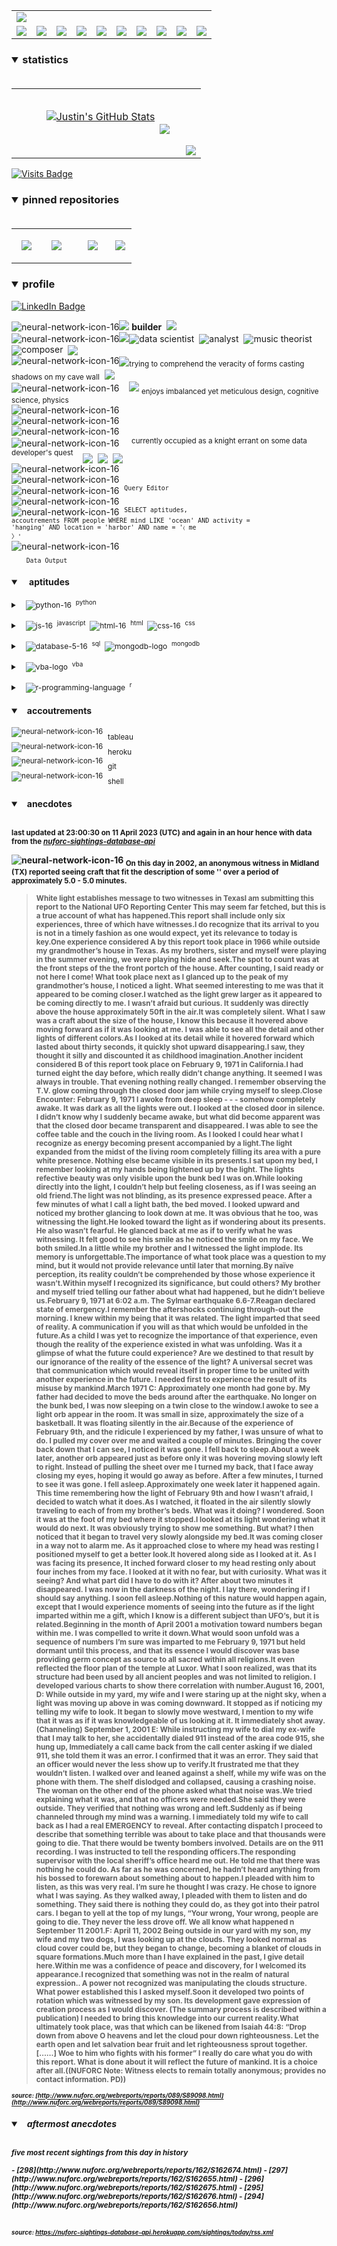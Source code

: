 <!-- ### banner -->

<table align="center" border="0" cellspacing="0" cellpadding="0">
  <tr>
    <td colspan="10">
      <a href="https://wallpaperaccess.com/black-digital"> 
        <img src="./images/quantized_relief_adjusted_with_sfmono.png" href="https://wallpaperaccess.com/black-digital"/>
      <a>
    </td>
  </tr>
  <tr>
    <td align="center">
      <a href="https://www.python.org/">
        <img src="./images/languages_icons/python-16.png"/>
        </a>
    </td>
    <td align="center">
      <a href="https://developer.mozilla.org/en-US/docs/Web/JavaScript">
        <img src="./images/languages_icons/js-16.png"/>
      </a>
    </td>
    <td align="center">
      <a href="https://developer.mozilla.org/en-US/docs/Web/CSS">
        <img src="./images/languages_icons/css-16.png"/>
      </a>
    </td>
    <td align="center">
      <a href="https://developer.mozilla.org/en-US/docs/Web/HTML">
        <img src="./images/languages_icons/html-16.png"/>
      </a>
    </td>
    <td align="center">
      <a href="https://www.tableau.com/">
        <img src="./images/languages_icons/tableau-logo.png"/>
      </a>
    </td>
    <td align="center">
      <a href="https://www.zsh.org/">
        <img src="./images/languages_icons/terminal-icon-16.png"/>
      </a>
    </td>
    <td align="center">
      <a href="https://docs.microsoft.com/en-us/office/vba">
        <img src="./images/languages_icons/vba-logo.png"/>
      </a>
    </td>
    <td align="center">
      <a href="https://www.postgresql.org/">
        <img src="./images/languages_icons/database-5-16.png"/>
      </a>
    </td>
    <td align="center">
      <a href="https://www.mongodb.com/">
        <img src="./images/languages_icons/mongodb-logo.png"/>
      </a>
    </td>
    <td align="center">
      <a href="https://www.r-project.org/">
        <img src="./images/languages_icons/r-programming-language.png"/>
      </a>
    </td>
  </tr>
</table>
  
<!-- ### statistics -->

<h3><details open>
  <summary>statistics</summary><br>

<table border="0" cellspacing="0" cellpadding="0">
  <tr>
    <td>
      <a href="https://github.com/justineichelberger" style="padding-left: 20%;">
        <img align="center" style="margin:0.5rem;" src="https://github-readme-stats.vercel.app/api?username=justineichelberger&show_icons=true&line_height=20&count_private=true&title_color=C0C0C0&text_color=C0C0C0&icon_color=C0C0C0&bg_color=0D1117" alt="Justin's GitHub Stats" />
      </a>&nbsp;
    </td>
    <td align="center">&nbsp;
      <a href="https://github.com/justineichelberger" style="padding-left: 10%;">
        <img align="center" style="margin:0.5rem" src="https://github-readme-stats.vercel.app/api/top-langs/?username=justineichelberger&hide=css, Jupyter Notebook, procfile&title_color=C0C0C0&text_color=C0C0C0&icon_color=C0C0C0&bg_color=0D1117" />
      </a>
    </td>
    <td  align="right" style="color: lightgray; display: inline-block; justify-content: right; padding-top: 90px;"> 
      <img src="https://metrics.lecoq.io/justineichelberger?template=classic&base.header=0&base.activity=0&base.community=0&base.repositories=0&base.metadata=0&isocalendar=1&isocalendar.duration=full-year&config.timezone=America%2FDenver" />
    </td>
  </tr>
</table>

</details>
</h3>
  
[![Visits Badge](https://badges.pufler.dev/visits/justineichelberger/justineichelberger)](https://badges.pufler.dev)   
  
<!-- ### pinned repositories -->
  
<h3><details open>
<summary>pinned repositories</summary>
<br>

<table border="0" cellspacing="0" cellpadding="0">
  <tr>
    <td>
      <a href="https://github.com/justineichelberger/justineichelberger">
        <img align="center" style="margin:1.0rem 0.5rem;" src="https://github-readme-stats.vercel.app/api/pin/?username=justineichelberger&repo=justineichelberger&title_color=C0C0C0&text_color=C0C0C0&icon_color=C0C0C0&bg_color=0D1117" />
      </a>
    </td>
    <td>
      <a href="https://github.com/justineichelberger/nuforc-sightings-database-api">
        <img align="center" style="margin:1.0rem 0.5rem;" src="https://github-readme-stats.vercel.app/api/pin/?username=justineichelberger&repo=nuforc-sightings-database-api&title_color=C0C0C0&text_color=C0C0C0&icon_color=C0C0C0&bg_color=0D1117" />
      </a>
    </td>
    <td>
      <a href="https://github.com/justineichelberger/BureauOfLaborStatistics-InteractiveChoroplethMap">
        <img align="center" style="margin:1rem 0.5rem; padding-left:32%;" src="https://github-readme-stats.vercel.app/api/pin/?username=justineichelberger&repo=bureau-of-labor-statistics--interactive-choropleth-map&title_color=C0C0C0&text_color=C0C0C0&icon_color=C0C0C0&bg_color=0D1117" />
      </a>
    </td>
    <td>
      <a href="https://github.com/justineichelberger/USGSEarthquakesThisWeek">
        <img align="center" style="margin:1rem 0.5rem; padding-left:18%;" src="https://github-readme-stats.vercel.app/api/pin/?username=justineichelberger&repo=usgs-earthquakes-this-week&title_color=C0C0C0&text_color=C0C0C0&icon_color=C0C0C0&bg_color=0D1117" />
      </a>
    </td>
  </tr>
</table>
</details></h3>

<!-- ### profile -->

<h3><details open>
<summary>profile</summary> 
</details></h3>
  
[![LinkedIn Badge](https://img.shields.io/badge/LinkedIn-Profile-informational?style=flat&logo=linkedin&logoColor=white&color=0D76A8)](https://www.linkedin.com/in/justineichelberger/)   

![neural-network-icon-16](./images/neural_network_original_greyscale_02.png "primary identifier")<img src="./images/neural_network_original_greyscale_26.png"/>&nbsp;<b><strong>builder</strong></b>&nbsp;&nbsp;<img src="./images/neural_network_original_greyscale_26.png"/>   
![neural-network-icon-16](./images/neural_network_original_greyscale_10.png "secondary identifiers")<img src="./images/neural_network_original_greyscale_26.png"/><sub><img src="./images/neural_network_original_greyscale_26.png"/></sub>data scientist&nbsp;&nbsp;<sub><img src="./images/neural_network_original_greyscale_26.png"/></sub>analyst&nbsp;&nbsp;<sub><img src="./images/neural_network_original_greyscale_26.png"/></sub>music theorist&nbsp;&nbsp;<sub><img src="./images/neural_network_original_greyscale_26.png"/></sub>composer&nbsp;&nbsp;<sub><img src="./images/neural_network_original_greyscale_26.png"/></sub>   
![neural-network-icon-16](./images/neural_network_original_greyscale_04.png "plato's 'allegory of the cave'")<sub><img src="./images/neural_network_original_greyscale_26.png"/></sub><sub>trying to comprehend the veracity of forms casting shadows on my cave wall</sub>&nbsp;&nbsp;<sub><img src="./images/neural_network_original_greyscale_26.png"/></sub>   
![neural-network-icon-16](./images/neural_network_original_greyscale_11.png "pleasures")&nbsp;&nbsp;&nbsp;&nbsp;<img src="./images/neural_network_original_greyscale_26.png"/>&nbsp;<sub>enjoys imbalanced yet meticulous design, cognitive science, physics</sub>   
![neural-network-icon-16](./images/neural_network_original_greyscale_06.png "space") &nbsp;   
![neural-network-icon-16](./images/neural_network_original_greyscale_07.png "space") &nbsp;   
![neural-network-icon-16](./images/neural_network_original_greyscale_09.png "space") &nbsp;   
![neural-network-icon-16](./images/neural_network_original_greyscale_17.png "pursuit") &nbsp;&nbsp;&nbsp;&nbsp;<sup>currently occupied as a knight errant on some data developer's quest</sup>&nbsp;&nbsp;&nbsp;&nbsp;<sub><sub><img src="./images/neural_network_original_greyscale_26.png"/></sub></sub>&nbsp;&nbsp;<sub><sub><img src="./images/neural_network_original_greyscale_26.png"/></sub></sub>&nbsp;&nbsp;<sub><sub><img src="./images/neural_network_original_greyscale_26.png"/></sub></sub>   
![neural-network-icon-16](./images/neural_network_original_greyscale_15.png "space") &nbsp;   
![neural-network-icon-16](./images/neural_network_original_greyscale_12.png "space") &nbsp;   
![neural-network-icon-16](./images/neural_network_original_greyscale_22.png "pgAdmin[tools[query tool]]") &nbsp;<sup><code>Query Editor</code></sup>   
![neural-network-icon-16](./images/neural_network_original_greyscale_13.png) &nbsp;   
![neural-network-icon-16](./images/neural_network_original_greyscale_25.png "SQL query to find one of Frank Black's 'Ten [Percenters]' from his eponymous album 'Frank Black' released some time in between unixtimestamp(731574000) and unixtimestamp(731660399)") &nbsp;<sup><code>SELECT aptitudes, accoutrements FROM people WHERE mind LIKE 'ocean' AND activity = 'hanging' AND location = 'harbor' AND name = '&#9001; me &#x3009;'</code></sup>   
![neural-network-icon-16](./images/neural_network_original_greyscale_24.png)   
&nbsp;&nbsp;&nbsp;&nbsp;&nbsp;&nbsp;<sub><code>Data Output</code></sub>   

<!-- ### skills -->

<h4><details open>
<summary>&nbsp;&nbsp;&nbsp;&nbsp;aptitudes</summary>
</details></h4>

<!-- python -->

<sup><details><summary style="font-size: 12px;">&nbsp;&nbsp;
![python-16](./images/languages_icons/python-16.png "language[libraries]")&nbsp;&nbsp;<sup>python</sup></summary>

<a><sup>[</sup>&nbsp;&nbsp;&nbsp;&nbsp;
<sub><img src="./images/neural_network_original_greyscale_26.png"/></sub>&nbsp;&nbsp;<sup>beautifulsoup</sup>&nbsp;&nbsp;&nbsp;&nbsp;<sub><img src="./images/neural_network_original_greyscale_26.png"/></sub>&nbsp;&nbsp;<sup>flask</sup>&nbsp;&nbsp;&nbsp;&nbsp;<sub><img src="./images/neural_network_original_greyscale_26.png"/></sub>&nbsp;&nbsp;<sup>jinja</sup>&nbsp;&nbsp;&nbsp;&nbsp;
<sub><img src="./images/neural_network_original_greyscale_26.png"/></sub>&nbsp;&nbsp;<sup>keras</sup>&nbsp;&nbsp;&nbsp;&nbsp;<sub><img src="./images/neural_network_original_greyscale_26.png"/></sub>&nbsp;&nbsp;<sup>matplotlib</sup>&nbsp;&nbsp;&nbsp;&nbsp;<sub><img src="./images/neural_network_original_greyscale_26.png"/></sub>&nbsp;&nbsp;<sup>numpy</sup>&nbsp;&nbsp;&nbsp;&nbsp;<sub><img src="./images/neural_network_original_greyscale_26.png"/></sub>&nbsp;&nbsp;<sup>pandas</sup>&nbsp;&nbsp;&nbsp;&nbsp;<sub><img src="./images/neural_network_original_greyscale_26.png"/></sub>&nbsp;&nbsp;<sup>requests</sup>&nbsp;&nbsp;&nbsp;&nbsp;<sub><img src="./images/neural_network_original_greyscale_26.png"/></sub>&nbsp;&nbsp;<sup>tensorflow</sup>&nbsp;&nbsp;&nbsp;&nbsp;<sub><img src="./images/neural_network_original_greyscale_26.png"/></sub>&nbsp;&nbsp;<sup>]</sup></a></details></sup>

<!-- js, html(xml), css -->

<sup><details><summary style="font-size: 12px;">&nbsp;&nbsp;
![js-16](./images/languages_icons/js-16.png "language[libraries]")&nbsp;&nbsp;<sup>javascript</sup>&nbsp;&nbsp;![html-16](./images/languages_icons/html-16.png "language[language/[other markup languages]]")&nbsp;&nbsp;<sup>html</sup>&nbsp;&nbsp;![css-16](./images/languages_icons/css-16.png "language[libraries]")&nbsp;&nbsp;<sup>css</sup></summary>

<a><sup>[</sup>&nbsp;&nbsp;&nbsp;&nbsp;
<sub><img src="./images/neural_network_original_greyscale_26.png"/></sub>&nbsp;&nbsp;<sup>d3</sup>&nbsp;&nbsp;&nbsp;&nbsp;<sub><img src="./images/neural_network_original_greyscale_26.png"/></sub>&nbsp;&nbsp;<sup>leaflet</sup>&nbsp;&nbsp;&nbsp;&nbsp;&nbsp;<sub><img src="./images/neural_network_original_greyscale_26.png"/></sub>&nbsp;&nbsp;<sup>plotly</sup>&nbsp;&nbsp;&nbsp;&nbsp;<sub><img src="./images/neural_network_original_greyscale_26.png"/></sub>&nbsp;&nbsp;<sup>]</sup><sup>[</sup>&nbsp;&nbsp;
<sub><img src="./images/neural_network_original_greyscale_26.png"/></sub>&nbsp;&nbsp;<sup>html</sup>&nbsp;&nbsp;&nbsp;&nbsp;
<sub><img src="./images/neural_network_original_greyscale_26.png"/></sub>&nbsp;&nbsp;<sup>[</sup>&nbsp;&nbsp;&nbsp;&nbsp;
<sub><img src="./images/neural_network_original_greyscale_26.png"/></sub>&nbsp;&nbsp;<sup>xml</sup>&nbsp;&nbsp;&nbsp;&nbsp;
<sub><img src="./images/neural_network_original_greyscale_26.png"/></sub>&nbsp;&nbsp;<sup>]</sup>&nbsp;&nbsp;&nbsp;&nbsp;<sub><img src="./images/neural_network_original_greyscale_26.png"/></sub>&nbsp;&nbsp;<sup>]</sup><sup>[</sup>&nbsp;&nbsp;&nbsp;&nbsp;
<sub><img src="./images/neural_network_original_greyscale_26.png"/></sub>&nbsp;&nbsp;<sup>bootstrap</sup>&nbsp;&nbsp;&nbsp;&nbsp;<sub><img src="./images/neural_network_original_greyscale_26.png"/></sub>&nbsp;&nbsp;<sup>]</sup></a></details></sup>

<!-- databases -->

<sup><details><summary style="font-size: 12px;">&nbsp;&nbsp;
![database-5-16](./images/languages_icons/database-5-16.png "language[dialects/apis]")&nbsp;&nbsp;<sup>sql</sup>&nbsp;&nbsp;![mongodb-logo](./images/languages_icons/mongodb-logo.png "language[apis]")&nbsp;&nbsp;<sup>mongodb</sup></summary>

<a><sup>[</sup>&nbsp;&nbsp;&nbsp;&nbsp;
<sub><img src="./images/neural_network_original_greyscale_26.png"/></sub>&nbsp;&nbsp;<sup>postgres</sup>&nbsp;&nbsp;&nbsp;&nbsp;<sub><img src="./images/neural_network_original_greyscale_26.png"/></sub>&nbsp;&nbsp;<sup>psycopg</sup>&nbsp;&nbsp;&nbsp;&nbsp;<sub><img src="./images/neural_network_original_greyscale_26.png"/></sub>&nbsp;&nbsp;<sup>sqlalchemy</sup>&nbsp;&nbsp;&nbsp;&nbsp;<sub><img src="./images/neural_network_original_greyscale_26.png"/></sub>&nbsp;&nbsp;<sup>sqlite</sup>&nbsp;&nbsp;&nbsp;&nbsp;<sub><img src="./images/neural_network_original_greyscale_26.png"/></sub>&nbsp;&nbsp;<sup>]</sup><sup>[</sup>&nbsp;&nbsp;&nbsp;&nbsp;
<sub><img src="./images/neural_network_original_greyscale_26.png"/></sub>&nbsp;&nbsp;<sup>pymongo</sup>&nbsp;&nbsp;&nbsp;&nbsp;<sub><img src="./images/neural_network_original_greyscale_26.png"/></sub>&nbsp;&nbsp;<sup>]</sup></a></details></sup>

<!-- visual basic for applications -->

<sup><details><summary style="font-size: 12px;">&nbsp;&nbsp;
  ![vba-logo](./images/languages_icons/vba-logo.png "language[application]")&nbsp;&nbsp;<sup>vba</sup></summary>

<a><sup>[</sup>&nbsp;&nbsp;&nbsp;&nbsp;
<sub><img src="./images/neural_network_original_greyscale_26.png"/></sub>&nbsp;&nbsp;<sup>excel</sup>&nbsp;&nbsp;&nbsp;&nbsp;<sub><img src="./images/neural_network_original_greyscale_26.png"/></sub>&nbsp;&nbsp;<sup>]</sup></a></details></sup>

<!-- r -->

<sup><details><summary style="font-size: 12px;">&nbsp;&nbsp;
![r-programming-language](./images/languages_icons/r-programming-language.png "language[language]")&nbsp;&nbsp;<sup>r</sup></summary></details></sup>

<!-- ### tools -->

<h4><details open>
<summary>&nbsp;&nbsp;&nbsp;accoutrements</summary>
</details></h4>

<sup>![neural-network-icon-16](./images/neural_network_original_greyscale_26.png "application")</sup>&nbsp;&nbsp;<sub>tableau</sub><br>
<sup>![neural-network-icon-16](./images/neural_network_original_greyscale_26.png "cloud platform")</sup>&nbsp;&nbsp;<sub>heroku</sub><br>
<sup>![neural-network-icon-16](./images/neural_network_original_greyscale_26.png "version control")</sup>&nbsp;&nbsp;<sub>git</sub><br>
<sup>![neural-network-icon-16](./images/neural_network_original_greyscale_26.png "interface")</sup>&nbsp;&nbsp;<sub>shell</sub>

<!-- ### auto-refreshed anecdotes -->

<h4><details open>
<summary>&nbsp;&nbsp;&nbsp;anecdotes</summary><br>

<sub>last updated at 23:00:30 on 11 April 2023 (UTC) and again in an hour hence with data from the <i><a href="https://nuforc-sightings-database-api.herokuapp.com/">nuforc-sightings-database-api</a></i></sub><br>

![neural-network-icon-16](./images/hud_cursor_01.gif "feature") <sub>On this day in 2002, an anonymous witness in Midland (TX) reported seeing craft that fit the description of some '' over a period of approximately 5.0 - 5.0 minutes.</sub><blockquote><sub>White light establishes message to two witnesses in TexasI am submitting this report to the National UFO Reporting Center  This may seem far fetched, but this is a true account of what has happened.This report shall include only six experiences, three of which have witnesses.I do recognize that its arrival to you is not in a timely fashion as one would expect, yet its relevance to today is key.One experience considered A by this report took place in 1966 while outside my grandmother’s house in Texas.  As my brothers, sister and myself were playing in the summer evening, we were playing hide and seek.The spot to count was at the front steps of the the front portch of the house. After counting, I said ready or not here I come!  What took place next as I glanced up to the peak of my grandmother’s house, I noticed a light. What seemed interesting to me was that it appeared to be coming closer.I watched as the light grew larger as it appeared to be coming directly to me. I wasn’t afraid but curious. It suddenly was directly above the house approximately 50ft in the air.It was completely silent. What I saw was a craft about the size of the house, I know this because it hovered above moving forward as if it was looking at me. I was able to see all the detail and other lights of different colors.As I looked at its detail while it hovered forward which lasted about thirty seconds, it quickly shot upward disappearing.I saw, they thought it silly and discounted it as childhood imagination.Another incident considered B of this report took place on February 9, 1971 in California.I had turned eight the day before, which really didn’t change anything. It seemed I was always in trouble. That evening nothing really changed. I remember observing the T.V. glow coming through the closed door jam while crying myself to sleep.Close Encounter: February 9, 1971  I awoke from deep sleep - - - somehow completely awake. It was dark as all the lights were out. I looked at the closed door in silence. I didn’t know why I suddenly became awake, but what did become apparent was that the closed door became transparent and disappeared. I was able to see the coffee table and the couch in the living room. As I looked I could hear what I recognize as energy becoming present accompanied by a light.The light expanded from the midst of the living room completely filling its area with a pure white presence. Nothing else became visible in its presents.I sat upon my bed, I remember looking at my hands being lightened up by the light. The lights refective beauty was only visible upon the bunk bed I was on.While looking directly into the light, I couldn’t help but feeling closeness, as if I was seeing an old friend.The light was not blinding, as its presence expressed peace. After a few minutes of what I call a light bath, the bed moved. I looked upward and noticed my brother glancing to look down at me. It was obvious that he too, was witnessing the light.He looked toward the light as if wondering about its presents. He also wasn’t fearful. He glanced back at me as if to verify what he was witnessing. It felt good to see his smile as he noticed the smile on my face. We both smiled.In a little while my brother and I witnessed the light implode. Its memory is unforgettable.The importance of what took place was a question to my mind, but it would not provide relevance until later that morning.By naïve perception, its reality couldn’t be comprehended by those whose experience it wasn’t.Within myself I recognized its significance, but could others? My brother and myself tried telling our father about what had happened, but he didn’t believe us.February 9, 1971 at 6:02 a.m. The Sylmar earthquake 6.6-7.Reagan declared state of emergency.I remember the aftershocks continuing through-out the morning. I knew within my being that it was related. The light imparted that seed of reality. A communication if you will as that which would be unfolded in the future.As a child I was yet to recognize the importance of that experience, even though the reality of the experience existed in what was unfolding. Was it a glimpse of what the future could experience?  Are we destined to that result by our ignorance of the reality of the essence of the light?  A universal secret was that communication which would reveal itself in proper time to be united with another experience in the future. I needed first to experience the result of its misuse by mankind.March 1971 C:  Approximately one month had gone by. My father had decided to move the beds around after the earthquake. No longer on the bunk bed, I was now sleeping on a twin close to the window.I awoke to see a light orb appear in the room. It was small in size, approximately the size of a basketball. It was floating silently in the air.Because of the experience of February 9th, and the ridicule I experienced by my father, I was unsure of what to do. I pulled my cover over me and waited a couple of minutes. Bringing the cover back down that I can see, I noticed it was gone. I fell back to sleep.About a week later, another orb appeared just as before only it was hovering moving slowly left to right. Instead of pulling the sheet over me I turned my back, that I face away closing my eyes, hoping it would go away as before. After a few minutes, I turned to see it was gone. I fell asleep.Approximately one week later it happened again. This time remembering how the light of February 9th and how I wasn’t afraid, I decided to watch what it does.As I watched, it floated in the air silently slowly traveling to each of from my brother’s beds.  What was it doing? I wondered. Soon it was at the foot of my bed where it stopped.I looked at its light wondering what it would do next. It was obviously trying to show me something. But what? I then noticed that it began to travel very slowly alongside my bed.It was coming closer in a way not to alarm me. As it approached close to where my head was resting I positioned myself to get a better look.It hovered along side as I looked at it. As I was facing its presence, It inched forward closer to my head resting only about four inches from my face. I looked at it with no fear, but with curiosity. What was it seeing? And what part did I have to do with it? After about two minutes it disappeared. I was now in the darkness of the night. I lay there, wondering if I should say anything. I soon fell asleep.Nothing of this nature would happen again, except that I would experience moments of seeing into the future as if the light imparted within me a gift, which I know is a different subject than UFO’s, but it is related.Beginning in the month of April 2001 a motivation toward numbers began within me. I was compelled to write it down.What would soon unfold was a sequence of numbers I’m sure was imparted to me February 9, 1971 but held dormant until this process, and that its essence I would discover was base providing germ concept as source to all sacred within all religions.It even reflected the floor plan of the temple at Luxor. What I soon realized, was that its structure had been used by all ancient peoples and was not limited to religion. I developed various charts to show there correlation with number.August 16, 2001, D: While outside in my yard, my wife and I were staring up at the night sky, when a light was moving up above in was coming downward. It stopped as if noticing my telling my wife to look. It began to slowly move westward, I mention to my wife that it was as if it was knowledgeable of us looking at it. It immediately shot away.(Channeling) September 1, 2001 E: While instructing my wife to dial my ex-wife that I may talk to her, she accidentally dialed 911 instead of the area code 915, she hung up, Immediately a call came back from the call center asking if we dialed 911, she told them it was an error. I confirmed that it was an error. They said that an officer would never the less show up to verify.It frustrated me that they wouldn’t listen. I walked over and leaned against a shelf, while my wife was on the phone with them. The shelf dislodged and collapsed, causing a crashing noise. The woman on the other end of the phone asked what that noise was.We tried explaining what it was, and that no officers were needed.She said they were outside. They verified that nothing was wrong and left.Suddenly as if being channeled through my mind was a warning. I immediately told my wife to call back as I had a real EMERGENCY to reveal. After contacting dispatch I proceed to describe that something terrible was about to take place and that thousands were going to die. That there would be twenty bombers involved. Details are on the 911 recording. I was instructed to tell the responding officers.The responding supervisor with the local sheriff’s office heard me out. He told me that there was nothing he could do. As far as he was concerned, he hadn’t heard anything from his bossed to forewarn about something about to happen.I pleaded with him to listen, as this was very real. I’m sure he thought I was crazy. He chose to ignore what I was saying. As they walked away, I pleaded with them to listen and do something. They said there is nothing they could do, as they got into their patrol cars. I began to yell at the top of my lungs, “Your wrong, Your wrong, people are going to die. They never the less drove off. We all know what happened n September 11 2001.F: April 11, 2002  Being outside in our yard with my son, my wife and my two dogs, I was looking up at the clouds. They looked normal as cloud cover could be, but they began to change, becoming a blanket of clouds in square formations.Much more than I have explained in the past, I give detail here.Within me was a confidence of peace and discovery, for I welcomed its appearance.I recognized that something was not in the realm of natural expression.. A power not recognized was manipulating the clouds structure. What power established this I asked myself.Soon it developed two points of rotation which was witnessed by my son. Its development gave expression of creation process as I would discover. (The summary process is described within a publication) I needed to bring this knowledge into our current reality.What ultimately took place, was that which can be likened from Isaiah 44:8: 		“Drop down from above O heavens and let the cloud pour down righteousness. Let the earth open and let salvation bear fruit and let righteousness sprout together. [……] Woe to him who fights with his former”    I really do care what you do with this report. What is done about it will reflect the future of mankind. It is a choice after all.((NUFORC Note:  Witness elects to remain totally anonymous; provides no contact information.  PD))</sub></blockquote><sub><sub><i>source: [http://www.nuforc.org/webreports/reports/089/S89098.html](http://www.nuforc.org/webreports/reports/089/S89098.html)</i></sub></sub></sub><br>
<h5><details open>
<summary>&nbsp;&nbsp;&nbsp;aftermost anecdotes</summary><br>

<sub>five most recent sightings from this day in history</sub><br>
  
<sub>
<!-- BLOG-POST-LIST:START -->
- [298](http://www.nuforc.org/webreports/reports/162/S162674.html)
- [297](http://www.nuforc.org/webreports/reports/162/S162655.html)
- [296](http://www.nuforc.org/webreports/reports/162/S162675.html)
- [295](http://www.nuforc.org/webreports/reports/162/S162676.html)
- [294](http://www.nuforc.org/webreports/reports/162/S162656.html)
<!-- BLOG-POST-LIST:END -->
</sub><br><br>

<sub><sub><i>source: <a href=https://nuforc-sightings-database-api.herokuapp.com/sightings/today/rss.xml>https://nuforc-sightings-database-api.herokuapp.com/sightings/today/rss.xml</a></i></sub></sub>
</details><h5></details>
